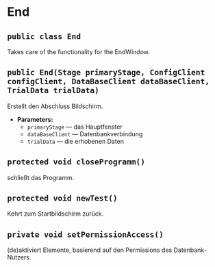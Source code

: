 # End


## `public class End`

Takes care of the functionality for the EndWindow.

## `public End(Stage primaryStage, ConfigClient configClient, DataBaseClient dataBaseClient, TrialData trialData)`

Erstellt den Abschluss Bildschirm.

 * **Parameters:**
   * `primaryStage` — das Hauptfenster
   * `dataBaseClient` — Datenbankverbindung
   * `trialData` — die erhobenen Daten

## `protected void closeProgramm()`

schließt das Programm.

## `protected void newTest()`

Kehrt zum Startbildschirm zurück.

## `private void setPermissionAccess()`

(de)aktiviert Elemente, basierend auf den Permissions des Datenbank-Nutzers.
